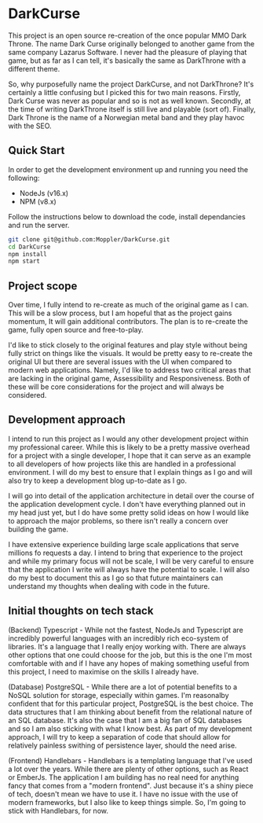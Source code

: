 # DarkCurse

This project is an open source re-creation of the once popular MMO Dark Throne.
The name Dark Curse originally belonged to another game from the same company
Lazarus Software. I never had the pleasure of playing that game, but as far as I
can tell, it's basically the same as DarkThrone with a different theme.

So, why purposefully name the project DarkCurse, and not DarkThrone? It's
certainly a little confusing but I picked this for two main reasons. Firstly,
Dark Curse was never as popular and so is not as well known. Secondly, at the
time of writing DarkThrone itself is still live and playable (sort of). Finally,
Dark Throne is the name of a Norwegian metal band and they play havoc with the
SEO.

## Quick Start

In order to get the development environment up and running you need the
following:

* NodeJs (v16.x)
* NPM (v8.x)

Follow the instructions below to download the code, install dependancies and run
the server.

```bash
git clone git@github.com:Moppler/DarkCurse.git
cd DarkCurse
npm install
npm start
```

## Project scope

Over time, I fully intend to re-create as much of the original game as I can.
This will be a slow process, but I am hopeful that as the project gains
momentum, It will gain additional contributors. The plan is to re-create the
game, fully open source and free-to-play.

I'd like to stick closely to the
original features and play style without being fully strict on things like the
visuals. It would be pretty easy to re-create the original UI but there are
several issues with the UI when compared to modern web applications. Namely, I'd
like to address two critical areas that are lacking in the original game,
Assessibility and Responsiveness. Both of these will be core considerations for
the project and will always be considered.

## Development approach

I intend to run this project as I would any other development project within my
professional career. While this is likely to be a pretty massive overhead for a
project with a single developer, I hope that it can serve as an example to all
developers of how projects like this are handled in a professional environment.
I will do my best to ensure that I explain things as I go and will also try to
keep a development blog up-to-date as I go.

I will go into detail of the application architecture in detail over the course
of the application development cycle. I don't have everything planned out in my
head just yet, but I do have some pretty solid ideas on how I would like to
approach the major problems, so there isn't really a concern over building the
game.

I have extensive experience building large scale applications that serve
millions fo requests a day. I intend to bring that experience to the project and
while my primary focus will not be scale, I will be very careful to ensure that
the application I write will always have the potential to scale. I will also do
my best to document this as I go so that future maintainers can understand my
thoughts when dealing with code in the future.

## Initial thoughts on tech stack

(Backend) Typescript - While not the fastest, NodeJs and Typescript are
incredibly powerful languages with an incredibly rich eco-system of libraries.
It's a language that I really enjoy working with. There are always other options
that one could choose for the job, but this is the one I'm most comfortable with
and if I have any hopes of making something useful from this project, I need to
maximise on the skills I already have.

(Database) PostgreSQL - While there are a lot of potential benefits to a NoSQL
solution for storage, especially within games. I'm reasonalby confident that for
this particular project, PostgreSQL is the best choice. The data structures that
I am thinking about benefit from the relational nature of an SQL database. It's
also the case that I am a big fan of SQL databases and so I am also sticking
with what I know best. As part of my development approach, I will try to keep a
separation of code that should allow for relatively painless swithing of
persistence layer, should the need arise.

(Frontend) Handlebars - Handlebars is a templating language that I've used a
lot over the years. While there are plenty of other options, such as React or
EmberJs. The application I am building has no real need for anything fancy that
comes from a "modern frontend". Just because it's a shiny piece of tech, doesn't
mean we have to use it. I have no issue with the use of modern frameworks, but
I also like to keep things simple. So, I'm going to stick with Handlebars, for
now.
